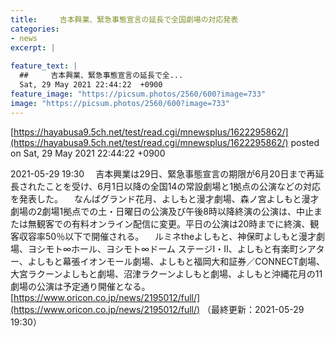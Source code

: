 ```yaml
---
title:     吉本興業、緊急事態宣言の延長で全国劇場の対応発表  
categories:
- news
excerpt: |
  
feature_text: |
  ##     吉本興業、緊急事態宣言の延長で全...
  Sat, 29 May 2021 22:44:22  +0900
feature_image: "https://picsum.photos/2560/600?image=733"
image: "https://picsum.photos/2560/600?image=733"
---
```


[https://hayabusa9.5ch.net/test/read.cgi/mnewsplus/1622295862/](https://hayabusa9.5ch.net/test/read.cgi/mnewsplus/1622295862/)
posted on Sat, 29 May 2021 22:44:22  +0900

<!--more-->

2021-05-29 19:30 　吉本興業は29日、緊急事態宣言の期限が6月20日まで再延長されたことを受け、6月1日以降の全国14の常設劇場と1拠点の公演などの対応を発表した。 　なんばグランド花月、よしもと漫才劇場、森ノ宮よしもと漫才劇場の2劇場1拠点での土・日曜日の公演及び午後8時以降終演の公演は、中止または無観客での有料オンライン配信に変更。平日の公演は20時までに終演、観客収容率50％以下で開催される。 　ルミネtheよしもと、神保町よしもと漫才劇場、ヨシモト∞ホール、ヨシモト∞ドーム ステージI・II、よしもと有楽町シアター、よしもと幕張イオンモール劇場、よしもと福岡大和証券／CONNECT劇場、大宮ラクーンよしもと劇場、沼津ラクーンよしもと劇場、よしもと沖縄花月の11劇場の公演は予定通り開催となる。 [https://www.oricon.co.jp/news/2195012/full/](https://www.oricon.co.jp/news/2195012/full/) （最終更新：2021-05-29 19:30）
